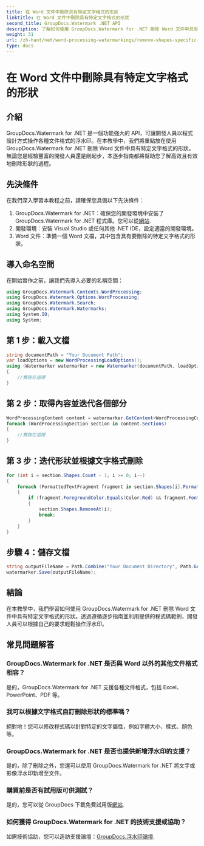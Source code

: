 ```yaml
---
title: 在 Word 文件中刪除具有特定文字格式的形狀
linktitle: 在 Word 文件中刪除具有特定文字格式的形狀
second_title: GroupDocs.Watermark .NET API
description: 了解如何使用 GroupDocs.Watermark for .NET 刪除 Word 文件中具有特定文字格式的形狀。請遵循我們的指南來有效地處理浮水印。
weight: 31
url: /zh-hant/net/word-processing-watermarkings/remove-shapes-specific-text-formatting-word-docs/
type: docs
---
```

# 在 Word 文件中刪除具有特定文字格式的形狀

## 介紹
GroupDocs.Watermark for .NET 是一個功能強大的 API，可讓開發人員以程式設計方式操作各種文件格式的浮水印。在本教學中，我們將重點放在使用 GroupDocs.Watermark for .NET 刪除 Word 文件中具有特定文字格式的形狀。無論您是經驗豐富的開發人員還是剛起步，本逐步指南都將幫助您了解高效且有效地刪除形狀的過程。
## 先決條件
在我們深入學習本教程之前，請確保您具備以下先決條件：
1.  GroupDocs.Watermark for .NET：確保您的開發環境中安裝了 GroupDocs.Watermark for .NET 程式庫。您可以從[網站](https://releases.groupdocs.com/Watermark/net/).
2. 開發環境：安裝 Visual Studio 或任何其他 .NET IDE，設定適當的開發環境。
3. Word 文件：準備一個 Word 文檔，其中包含具有要刪除的特定文字格式的形狀。

## 導入命名空間
在開始實作之前，讓我們先導入必要的名稱空間：
```csharp
using GroupDocs.Watermark.Contents.WordProcessing;
using GroupDocs.Watermark.Options.WordProcessing;
using GroupDocs.Watermark.Search;
using GroupDocs.Watermark.Watermarks;
using System.IO;
using System;
```
## 第 1 步：載入文檔
```csharp
string documentPath = "Your Document Path";
var loadOptions = new WordProcessingLoadOptions();
using (Watermarker watermarker = new Watermarker(documentPath, loadOptions))
{
    //實施在這裡
}
```
## 第 2 步：取得內容並迭代各個部分
```csharp
WordProcessingContent content = watermarker.GetContent<WordProcessingContent>();
foreach (WordProcessingSection section in content.Sections)
{
    //實施在這裡
}
```
## 第 3 步：迭代形狀並根據文字格式刪除
```csharp
for (int i = section.Shapes.Count - 1; i >= 0; i--)
{
    foreach (FormattedTextFragment fragment in section.Shapes[i].FormattedTextFragments)
    {
        if (fragment.ForegroundColor.Equals(Color.Red) && fragment.Font.FamilyName == "Arial")
        {
            section.Shapes.RemoveAt(i);
            break;
        }
    }
}
```
## 步驟 4：儲存文檔
```csharp
string outputFileName = Path.Combine("Your Document Directory", Path.GetFileName(documentPath));
watermarker.Save(outputFileName);
```

## 結論
在本教學中，我們學習如何使用 GroupDocs.Watermark for .NET 刪除 Word 文件中具有特定文字格式的形狀。透過遵循逐步指南並利用提供的程式碼範例，開發人員可以根據自己的要求輕鬆操作浮水印。
## 常見問題解答
### GroupDocs.Watermark for .NET 是否與 Word 以外的其他文件格式相容？
是的，GroupDocs.Watermark for .NET 支援各種文件格式，包括 Excel、PowerPoint、PDF 等。
### 我可以根據文字格式自訂刪除形狀的標準嗎？
絕對地！您可以修改程式碼以針對特定的文字屬性，例如字體大小、樣式、顏色等。
### GroupDocs.Watermark for .NET 是否也提供新增浮水印的支援？
是的，除了刪除之外，您還可以使用 GroupDocs.Watermark for .NET 將文字或影像浮水印新增至文件。
### 購買前是否有試用版可供測試？
是的，您可以從 GroupDocs 下載免費試用版[網站](https://releases.groupdocs.com/).
### 如何獲得 GroupDocs.Watermark for .NET 的技術支援或協助？
如需技術協助，您可以造訪支援論壇：[GroupDocs.浮水印論壇](https://forum.groupdocs.com/c/watermark/19).